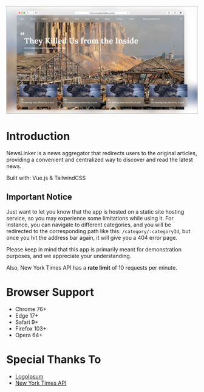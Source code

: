 ![Banner](readme.png)

# Introduction
NewsLinker is a news aggregator that redirects users to the original articles, providing a
convenient and centralized way to discover and read the latest news.

Built with: Vue.js & TailwindCSS

## Important Notice
Just want to let you know that the app is hosted on a static site hosting service, so you may experience some limitations while using it. For instance, you can navigate to different categories, and you will be redirected to the corresponding path like this: `/category/:categoryId`, but once you hit the address bar again, it will give you a 404 error page.

Please keep in mind that this app is primarily meant for demonstration purposes, and we appreciate your understanding.

Also, New York Times API has a **rate limit** of 10 requests per minute.

# Browser Support
- Chrome 76+
- Edge 17+
- Safari 9+
- Firefox 103+
- Opera 64+

# Special Thanks To
- [LogoIpsum](https://logoipsum.com/)
- [New York Times API](https://developer.nytimes.com/)
